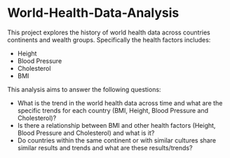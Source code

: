 # World-Health-Data-Analysis

This project explores the history of world health data across countries continents and wealth groups.
Specifically the health factors includes:

* Height 
* Blood Pressure
* Cholesterol 
* BMI

This analysis aims to answer the following questions: 

* What is the trend in the world health data across time and what are the specific trends for each country (BMI, Height, Blood Pressure and Cholesterol)?
* Is there a relationship between BMI and other health factors (Height, Blood Pressure and Cholesterol) and what is it?
* Do countries within the same continent or with similar cultures share similar results and trends and what are these results/trends?
